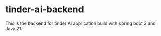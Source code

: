 # tinder-ai-backend

This is the backend for tinder AI application build with spring boot 3 and Java 21.
